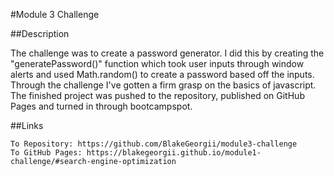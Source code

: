 #Module 3 Challenge

##Description

The challenge was to create a password generator. I did this by creating the "generatePassword()" function which took user inputs through window alerts and used Math.random() to create a password based off the inputs. Through the challenge I've gotten a firm grasp on the basics of javascript. The finished project was pushed to the repository, published on GitHub Pages and turned in through bootcampspot.

##Links

    To Repository: https://github.com/BlakeGeorgii/module3-challenge
    To GitHub Pages: https://blakegeorgii.github.io/module1-challenge/#search-engine-optimization

